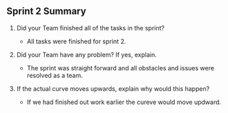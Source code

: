 ## Sprint 2 Summary

1. Did your Team finished all of the tasks in the sprint?   
    - All tasks were finished for sprint 2. 

2. Did your Team have any problem? If yes, explain.  
    - The sprint was straight forward and all obstacles and issues were resolved as a team.  

3. If the actual curve moves upwards, explain why would this happen?
    - If we had finished out work earlier the cureve would move updward.